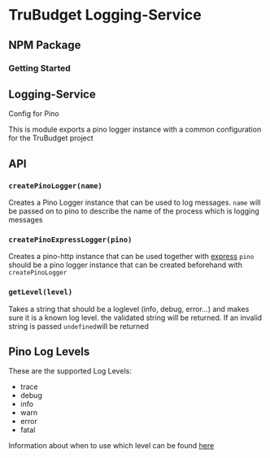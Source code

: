 # TruBudget Logging-Service

## NPM Package

### Getting Started

## Logging-Service

Config for Pino

This is module exports a pino logger instance with a common configuration for the TruBudget project

## API

### `createPinoLogger(name)`

Creates a Pino Logger instance that can be used to log messages.
`name` will be passed on to pino to describe the name of the process which is logging messages

### `createPinoExpressLogger(pino)`

Creates a pino-http instance that can be used together with [express](https://expressjs.com/de/)
`pino` should be a pino logger instance that can be created beforehand with `createPinoLogger`

### `getLevel(level)`

Takes a string that should be a loglevel (info, debug, error...) and makes sure it is a known log level.
the validated string will be returned. If an invalid string is passed `undefined`will be returned

## Pino Log Levels

These are the supported Log Levels:

- trace
- debug
- info
- warn
- error
- fatal

Information about when to use which level can be found [here](https://www.section.io/engineering-education/how-to-choose-levels-of-logging/)
